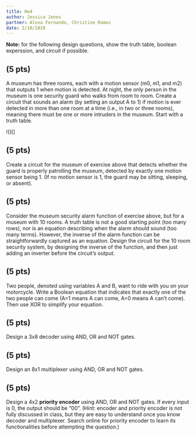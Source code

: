 ```yaml
---
title: Hw4
author: Jessica Jones
partner: Alexa Fernando, Christine Ramos
date: 2/18/2019
---
```


**Note:** for the following design questions, show the truth table, boolean
experssion, and circuit if possible.

## (5 pts)
A museum has three rooms, each with a motion sensor (m0, m1, and m2) that outputs 1 when motion is detected. At night, the only person in the museum is one security guard who walks from room to room. Create a circuit that sounds an alarm (by setting an output A to 1) if motion is ever detected in more than one room at a time (i.e., in two or three rooms), meaning there must be one or more intruders in the museum. Start with a truth table.

!()[] 

## (5 pts)
 Create a circuit for the museum of exercise above that detects whether the guard is properly patrolling the museum, detected by exactly one motion sensor being 1. (If no motion sensor is 1, the guard may be sitting, sleeping, or absent). 

## (5 pts)
Consider the museum security alarm function of exercise above, but for a museum with 10 rooms. A truth table is not a good starting point (too many rows), nor is an equation describing when the alarm should sound (too many terms). However, the inverse of the alarm function can be straightforwardly captured as an equation. Design the circuit for the 10 room security system, by designing the inverse of the function, and then just adding an inverter before the circuit’s output. 

## (5 pts)
Two people, denoted using variables A and B, want to ride with you on your motorcycle. Write a Boolean equation that indicates that exactly one of the two people can come (A=1 means A can come, A=0 means A can’t come). Then use XOR to simplify your equation.

## (5 pts)
Design a 3x8 decoder using AND, OR and NOT gates.

## (5 pts)
Design an 8x1 multiplexer using AND, OR and NOT gates.

## (5 pts)
Design a 4x2 **priority encoder** using AND, OR and NOT gates. If every input is 0, the output should be “00”. (Hint: encoder and priority encoder is not fully discussed in class, but they are easy to understand once you know decoder and multiplexer. Search online for priority encoder to learn its functionalities before attempting the question.)
